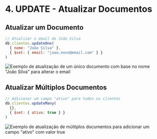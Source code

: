 # 4. UPDATE - Atualizar Documentos

## **Atualizar um Documento**  
```javascript
// Atualizar o email do João Silva
db.clientes.updateOne(
  { nome: "João Silva" },
  { $set: { email: "joao.novo@email.com" } }
)
```

![Exemplo de atualização de um único documento com base no nome "João Silva" para alterar o email](1742910218366.png)



## **Atualizar Múltiplos Documentos**  
```javascript
// Adicionar um campo "ativo" para todos os clientes
db.clientes.updateMany(
  {},
  { $set: { ativo: true } }
)
```

![Exemplo de atualização de múltiplos documentos para adicionar um campo "ativo" com valor true](1742910264625.png)
